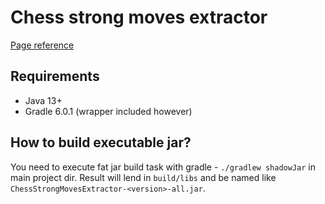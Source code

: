 # Chess strong moves extractor
[Page reference](http://www.cs.put.poznan.pl/mszelag/Teaching/teaching.html)

## Requirements
- Java 13+
- Gradle 6.0.1 (wrapper included however)

## How to build executable jar?
You need to execute fat jar build task with gradle - `./gradlew shadowJar` in main project dir.
Result will lend in `build/libs` and be named like `ChessStrongMovesExtractor-<version>-all.jar`.
